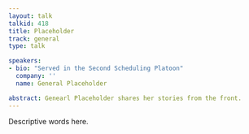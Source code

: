 ```yaml
---
layout: talk
talkid: 418
title: Placeholder
track: general
type: talk

speakers:
- bio: "Served in the Second Scheduling Platoon"
  company: ''
  name: General Placeholder

abstract: Genearl Placeholder shares her stories from the front. 
---
```


Descriptive words here. 
